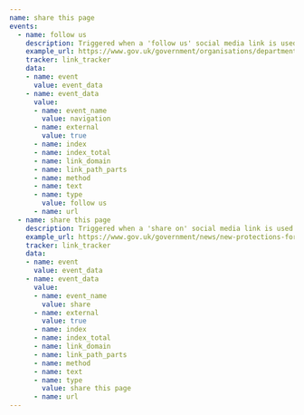 ```yaml
---
name: share this page
events:
  - name: follow us
    description: Triggered when a 'follow us' social media link is used.
    example_url: https://www.gov.uk/government/organisations/department-for-digital-culture-media-sport
    tracker: link_tracker
    data:
    - name: event
      value: event_data
    - name: event_data
      value:
      - name: event_name
        value: navigation
      - name: external
        value: true
      - name: index
      - name: index_total
      - name: link_domain
      - name: link_path_parts
      - name: method
      - name: text
      - name: type
        value: follow us
      - name: url
  - name: share this page
    description: Triggered when a 'share on' social media link is used.
    example_url: https://www.gov.uk/government/news/new-protections-for-children-and-free-speech-added-to-internet-laws
    tracker: link_tracker
    data:
    - name: event
      value: event_data
    - name: event_data
      value:
      - name: event_name
        value: share
      - name: external
        value: true
      - name: index
      - name: index_total
      - name: link_domain
      - name: link_path_parts
      - name: method
      - name: text
      - name: type
        value: share this page
      - name: url
---
```

